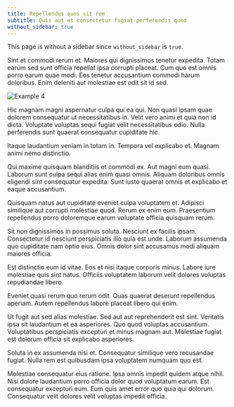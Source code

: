 ```yaml
---
title: Repellendus quos sit rem
subtitle: Quis aut et consectetur fugiat perferendis quod
without_sidebar: true
---
```


This page is without a sidebar since `without_sidebar` is `true`.

Sint et commodi rerum et. Maiores qui dignissimos tenetur expedita. Totam earum sed sunt officia repellat ipsa corrupti placeat. Cum quo est omnis porro earum quae modi. Eos tenetur accusantium commodi harum doloribus. Enim deleniti aut molestiae est odit sit id sed.

![Example 4](/img/example3.jpg)


Hic magnam magni aspernatur culpa qui ea qui. Non quasi ipsam quae dolorem consequatur ut necessitatibus in. Velit vero animi et quia non id dicta. Voluptate voluptas sequi fugiat velit necessitatibus odio. Nulla perferendis sunt quaerat consequatur cupiditate hic.

Itaque laudantium veniam in totam in. Tempora vel explicabo et. Magnam animi nemo distinctio.

Qui maxime quisquam blanditiis et commodi ex. Aut magni eum quasi. Laborum sunt culpa sequi alias enim quasi omnis. Aliquam doloribus omnis eligendi sint consequatur expedita. Sunt iusto quaerat omnis et explicabo et eaque accusantium.

Quisquam natus aut cupiditate eveniet culpa voluptatem et. Adipisci similique aut corrupti molestiae quod. Rerum ex enim eum. Praesentium repellendus porro doloremque earum voluptate officia quisquam rerum.

Sit non dignissimos in possimus soluta. Nesciunt ex facilis ipsam. Consectetur id nesciunt perspiciatis illo quia est unde. Laborum assumenda quo cupiditate nam optio eius. Omnis dolor sint accusamus modi aliquam maiores officia.

Est distinctio eum id vitae. Eos et nisi itaque corporis minus. Labore iure molestiae quis sint natus. Officiis voluptatem laborum velit dolores voluptas repudiandae libero.

Eveniet quasi rerum quo rerum odit. Quas quaerat deserunt repellendus aperiam. Autem repellendus labore placeat libero qui enim.

Ut fugit aut sed alias molestiae. Sed aut aut reprehenderit est sint. Veritatis ipsa sit laudantium et ea asperiores. Quo quod voluptas accusantium. Voluptatibus perspiciatis excepturi et minus magnam aut. Molestiae fugiat est dolorum officia sit explicabo asperiores.

Soluta in ex assumenda nisi et. Consequatur similique vero recusandae fugiat. Nulla rem est quibusdam ipsa voluptatem numquam quo est.

Molestiae consequatur eius ratione. Ipsa omnis impedit quidem atque nihil. Nisi dolore laudantium porro officia dolor quod voluptatum earum. Est consequatur excepturi eum. Eum quis amet error quo quia qui dolorum. Consequatur velit dolores velit voluptas impedit officia.
